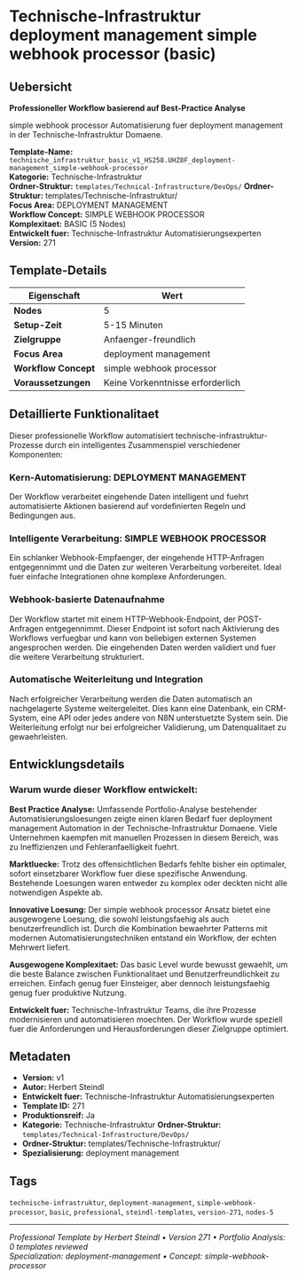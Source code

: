 # Technische-Infrastruktur deployment management simple webhook processor (basic)

## Uebersicht

**Professioneller Workflow basierend auf Best-Practice Analyse**

simple webhook processor Automatisierung fuer deployment management in der Technische-Infrastruktur Domaene.

**Template-Name:** `technische_infrastruktur_basic_v1_HS258.UHZ8F_deployment-management_simple-webhook-processor`  
**Kategorie:** Technische-Infrastruktur  
**Ordner-Struktur:** `templates/Technical-Infrastructure/DevOps/`
**Ordner-Struktur:** templates/Technische-Infrastruktur/  
**Focus Area:** DEPLOYMENT MANAGEMENT  
**Workflow Concept:** SIMPLE WEBHOOK PROCESSOR  
**Komplexitaet:** BASIC (5 Nodes)  
**Entwickelt fuer:** Technische-Infrastruktur Automatisierungsexperten  
**Version:** 271

## Template-Details

| **Eigenschaft** | **Wert** |
|------------------|----------|
| **Nodes** | 5 |
| **Setup-Zeit** | 5-15 Minuten |
| **Zielgruppe** | Anfaenger-freundlich |
| **Focus Area** | deployment management |
| **Workflow Concept** | simple webhook processor |
| **Voraussetzungen** | Keine Vorkenntnisse erforderlich |

## Detaillierte Funktionalitaet

Dieser professionelle Workflow automatisiert technische-infrastruktur-Prozesse durch ein intelligentes Zusammenspiel verschiedener Komponenten:

### Kern-Automatisierung: DEPLOYMENT MANAGEMENT
Der Workflow verarbeitet eingehende Daten intelligent und fuehrt automatisierte Aktionen basierend auf vordefinierten Regeln und Bedingungen aus.

### Intelligente Verarbeitung: SIMPLE WEBHOOK PROCESSOR
Ein schlanker Webhook-Empfaenger, der eingehende HTTP-Anfragen entgegennimmt und die Daten zur weiteren Verarbeitung vorbereitet. Ideal fuer einfache Integrationen ohne komplexe Anforderungen.

### Webhook-basierte Datenaufnahme
Der Workflow startet mit einem HTTP-Webhook-Endpoint, der POST-Anfragen entgegennimmt. Dieser Endpoint ist sofort nach Aktivierung des Workflows verfuegbar und kann von beliebigen externen Systemen angesprochen werden. Die eingehenden Daten werden validiert und fuer die weitere Verarbeitung strukturiert.

### Automatische Weiterleitung und Integration
Nach erfolgreicher Verarbeitung werden die Daten automatisch an nachgelagerte Systeme weitergeleitet. Dies kann eine Datenbank, ein CRM-System, eine API oder jedes andere von N8N unterstuetzte System sein. Die Weiterleitung erfolgt nur bei erfolgreicher Validierung, um Datenqualitaet zu gewaehrleisten.





## Entwicklungsdetails

### Warum wurde dieser Workflow entwickelt:

**Best Practice Analyse:** Umfassende Portfolio-Analyse bestehender Automatisierungsloesungen zeigte einen klaren Bedarf fuer deployment management Automation in der Technische-Infrastruktur Domaene. Viele Unternehmen kaempfen mit manuellen Prozessen in diesem Bereich, was zu Ineffizienzen und Fehleranfaelligkeit fuehrt.

**Marktluecke:** Trotz des offensichtlichen Bedarfs fehlte bisher ein optimaler, sofort einsetzbarer Workflow fuer diese spezifische Anwendung. Bestehende Loesungen waren entweder zu komplex oder deckten nicht alle notwendigen Aspekte ab.

**Innovative Loesung:** Der simple webhook processor Ansatz bietet eine ausgewogene Loesung, die sowohl leistungsfaehig als auch benutzerfreundlich ist. Durch die Kombination bewaehrter Patterns mit modernen Automatisierungstechniken entstand ein Workflow, der echten Mehrwert liefert.

**Ausgewogene Komplexitaet:** Das basic Level wurde bewusst gewaehlt, um die beste Balance zwischen Funktionalitaet und Benutzerfreundlichkeit zu erreichen. Einfach genug fuer Einsteiger, aber dennoch leistungsfaehig genug fuer produktive Nutzung.

**Entwickelt fuer:** Technische-Infrastruktur Teams, die ihre Prozesse modernisieren und automatisieren moechten. Der Workflow wurde speziell fuer die Anforderungen und Herausforderungen dieser Zielgruppe optimiert.

## Metadaten

- **Version:** v1
- **Autor:** Herbert Steindl
- **Entwickelt fuer:** Technische-Infrastruktur Automatisierungsexperten
- **Template ID:** 271
- **Produktionsreif:** Ja
- **Kategorie:** Technische-Infrastruktur
**Ordner-Struktur:** `templates/Technical-Infrastructure/DevOps/`
- **Ordner-Struktur:** templates/Technische-Infrastruktur/
- **Spezialisierung:** deployment management

## Tags

`technische-infrastruktur`, `deployment-management`, `simple-webhook-processor`, `basic`, `professional`, `steindl-templates`, `version-271`, `nodes-5`

---

*Professional Template by Herbert Steindl • Version 271 • Portfolio Analysis: 0 templates reviewed*  
*Specialization: deployment-management • Concept: simple-webhook-processor*